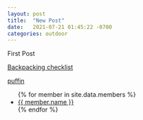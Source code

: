 ```yaml
---
layout: post
title:  "New Post"
date:   2021-07-21 01:45:22 -0700
categories: outdoor
---
```


First Post

[Backpacking checklist](/assets/Backpacking_Checklist_Printable.pdf)

[puffin](/assets/puffin.jpg)


<ul>
{% for member in site.data.members %}
  <li>
    <a href="https://github.com/{{ member.github }}">
      {{ member.name }}
    </a>
  </li>
{% endfor %}
</ul>
